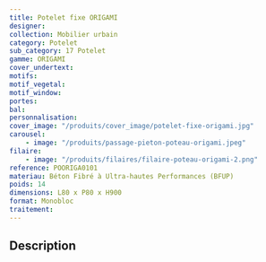 ```yaml
---
title: Potelet fixe ORIGAMI
designer:
collection: Mobilier urbain
category: Potelet
sub_category: 17 Potelet
gamme: ORIGAMI
cover_undertext:
motifs:
motif_vegetal:
motif_window:
portes:
bal:
personnalisation:
cover_image: "/produits/cover_image/potelet-fixe-origami.jpg"
carousel:
    - image: "/produits/passage-pieton-poteau-origami.jpeg"
filaire:
    - image: "/produits/filaires/filaire-poteau-origami-2.png"
reference: POORIGA0101
materiau: Béton Fibré à Ultra-hautes Performances (BFUP)
poids: 14
dimensions: L80 x P80 x H900
format: Monobloc
traitement:
---
```


## Description
